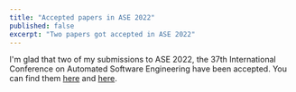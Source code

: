 ```yaml
---
title: "Accepted papers in ASE 2022"
published: false
excerpt: "Two papers got accepted in ASE 2022"
---
```


I'm glad that two of my submissions to ASE 2022, the 37th International Conference on Automated Software Engineering have been accepted. You can find them [here](https://seal.ics.uci.edu/publications/2022_ASE_Oversight.pdf) and [here](https://seal.ics.uci.edu/publications/2022_ASE_Groundhog.pdf).
